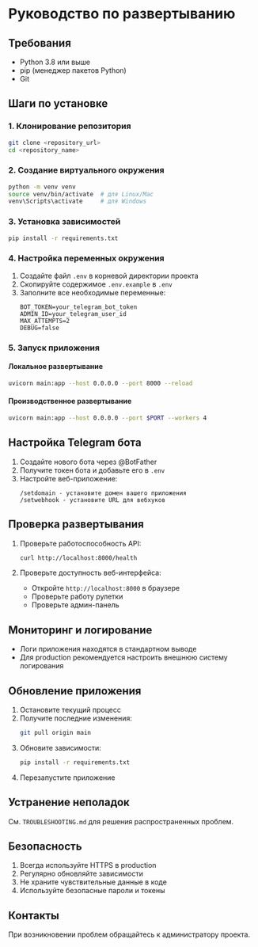 # Руководство по развертыванию

## Требования
- Python 3.8 или выше
- pip (менеджер пакетов Python)
- Git

## Шаги по установке

### 1. Клонирование репозитория
```bash
git clone <repository_url>
cd <repository_name>
```

### 2. Создание виртуального окружения
```bash
python -m venv venv
source venv/bin/activate  # для Linux/Mac
venv\Scripts\activate     # для Windows
```

### 3. Установка зависимостей
```bash
pip install -r requirements.txt
```

### 4. Настройка переменных окружения
1. Создайте файл `.env` в корневой директории проекта
2. Скопируйте содержимое `.env.example` в `.env`
3. Заполните все необходимые переменные:
   ```
   BOT_TOKEN=your_telegram_bot_token
   ADMIN_ID=your_telegram_user_id
   MAX_ATTEMPTS=2
   DEBUG=false
   ```

### 5. Запуск приложения

#### Локальное развертывание
```bash
uvicorn main:app --host 0.0.0.0 --port 8000 --reload
```

#### Производственное развертывание
```bash
uvicorn main:app --host 0.0.0.0 --port $PORT --workers 4
```

## Настройка Telegram бота

1. Создайте нового бота через @BotFather
2. Получите токен бота и добавьте его в `.env`
3. Настройте веб-приложение:
   ```
   /setdomain - установите домен вашего приложения
   /setwebhook - установите URL для вебхуков
   ```

## Проверка развертывания

1. Проверьте работоспособность API:
   ```bash
   curl http://localhost:8000/health
   ```

2. Проверьте доступность веб-интерфейса:
   - Откройте `http://localhost:8000` в браузере
   - Проверьте работу рулетки
   - Проверьте админ-панель

## Мониторинг и логирование

- Логи приложения находятся в стандартном выводе
- Для production рекомендуется настроить внешнюю систему логирования

## Обновление приложения

1. Остановите текущий процесс
2. Получите последние изменения:
   ```bash
   git pull origin main
   ```
3. Обновите зависимости:
   ```bash
   pip install -r requirements.txt
   ```
4. Перезапустите приложение

## Устранение неполадок

См. `TROUBLESHOOTING.md` для решения распространенных проблем.

## Безопасность

1. Всегда используйте HTTPS в production
2. Регулярно обновляйте зависимости
3. Не храните чувствительные данные в коде
4. Используйте безопасные пароли и токены

## Контакты

При возникновении проблем обращайтесь к администратору проекта. 